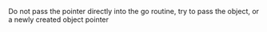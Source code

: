 Do not pass the pointer directly into the go routine, try to pass the object, or a newly created object pointer